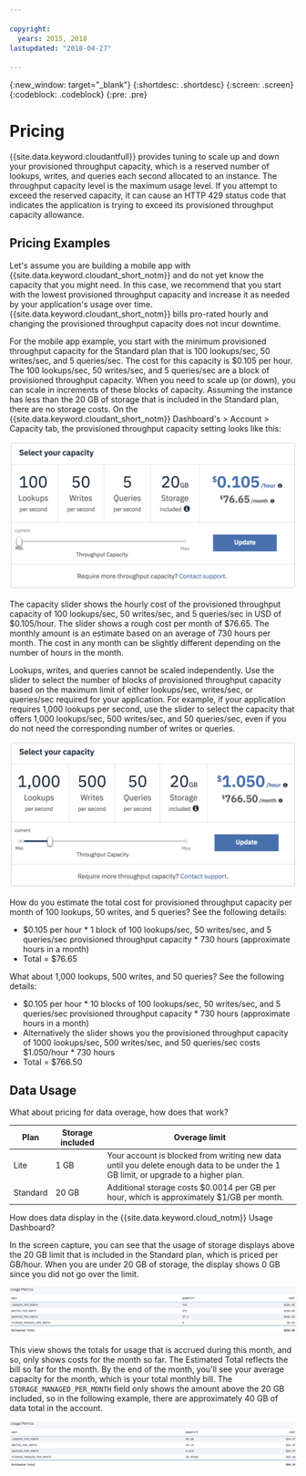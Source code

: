 ```yaml
---

copyright:
  years: 2015, 2018
lastupdated: "2018-04-27"

---
```


{:new_window: target="_blank"}
{:shortdesc: .shortdesc}
{:screen: .screen}
{:codeblock: .codeblock}
{:pre: .pre}

<!-- Acrolinx: 2017-02-23 -->

# Pricing

{{site.data.keyword.cloudantfull}} provides tuning to scale up and down your provisioned throughput 
capacity, which is a reserved number of lookups, writes, and queries each second allocated to 
an instance. The throughput capacity level is the maximum usage level. If you attempt to 
exceed the reserved capacity, it can cause an HTTP 429 status code that indicates the 
application is trying to exceed its provisioned throughput capacity allowance.


## Pricing Examples 

Let's assume you are building a mobile app with {{site.data.keyword.cloudant_short_notm}} and do not yet know the capacity 
that you might need. In this case, we recommend that you start with the lowest provisioned throughput 
capacity and increase it as needed by your application's usage over time. {{site.data.keyword.cloudant_short_notm}} bills 
pro-rated hourly and changing the provisioned throughput capacity does not incur downtime. 

For the mobile app example, you start with the minimum provisioned throughput capacity for 
the Standard plan that is 100 lookups/sec, 50 writes/sec, and 5 queries/sec. The cost for 
this capacity is $0.105 per hour. The 100 lookups/sec, 50 writes/sec, and 5 queries/sec are 
a block of provisioned throughput capacity. When you need to scale up (or down), you 
can scale in increments of these blocks of capacity. Assuming the instance has less than 
the 20 GB of storage that is included in the Standard plan, there are no storage costs. On the 
{{site.data.keyword.cloudant_short_notm}} Dashboard's > Account > Capacity tab, the 
provisioned throughput capacity setting looks like this:

![{{site.data.keyword.cloudant_short_notm}} Dashboard Capacity tab](images/cloudant-dashboard.png)

The capacity slider shows the hourly cost of the provisioned throughput capacity of 100 
lookups/sec, 50 writes/sec, and 5 queries/sec in USD of $0.105/hour. The slider shows a rough cost 
per month of $76.65. The monthly amount is an estimate based on an average of 730 hours per 
month. The cost in any month can be slightly different depending on the number of 
hours in the month.

Lookups, writes, and queries cannot be scaled independently. Use the slider to select the 
number of blocks of provisioned throughput capacity based on the maximum limit of either 
lookups/sec, writes/sec, or queries/sec required for your application. For example, if 
your application requires 1,000 lookups per second, use the slider to select the capacity 
that offers 1,000 lookups/sec, 500 writes/sec, and 50 queries/sec, even if you do not 
need the corresponding number of writes or queries.

![{{site.data.keyword.cloudant_short_notm}} Dashboard Capacity tab with more capacity selected](images/cloudant-gran-tuning.png)

How do you estimate the total cost for provisioned throughput capacity per month of 100 
lookups, 50 writes, and 5 queries? See the following details:

- $0.105 per hour * 1 block of 100 lookups/sec, 50 writes/sec, and 5 queries/sec provisioned throughput capacity * 730 hours (approximate hours in a month)
- Total = $76.65

What about 1,000 lookups, 500 writes, and 50 queries? See the following details:

- $0.105 per hour * 10 blocks of 100 lookups/sec, 50 writes/sec, and 5 queries/sec provisioned throughput capacity * 730 hours (approximate hours in a month)
- Alternatively the slider shows you the provisioned throughput capacity of 1000 lookups/sec, 500 writes/sec, and 50 queries/sec costs $1.050/hour * 730 hours
- Total = $766.50

## Data Usage 

What about pricing for data overage, how does that work?

Plan | Storage included | Overage limit
-----|------------------|--------------
Lite | 1 GB |  Your account is blocked from writing new data until you delete enough data to be under the 1 GB limit, or upgrade to a higher plan.
Standard | 20 GB | Additional storage costs $0.0014 per GB per hour, which is approximately $1/GB per month.

How does data display in the {{site.data.keyword.cloud_notm}} Usage Dashboard?

In the screen capture, you can see that the usage of storage displays above the 20 GB limit that 
is included in the Standard plan, which is priced per GB/hour. When you are under 20 GB of storage, the 
display shows 0 GB since you did not go over the limit.

![{{site.data.keyword.cloudant_short_notm}} Dashboard usage metrics](images/usage-dashboard2.png)

This view shows the totals for usage that is accrued during this month, and so, only shows costs 
for the month so far. The Estimated Total reflects the bill so far for the month. By the end 
of the month, you'll see your average capacity for the month, which is your total monthly 
bill. The `STORAGE_MANAGED_PER_MONTH` field only shows the amount above the 20 GB included, 
so in the following example, there are approximately 40 GB of data total in the account.  

![{{site.data.keyword.cloudant_short_notm}} Dashboard usage metrics view with higher STORAGE MANAGED PER MONTH](images/usage-dashboard1.png)
